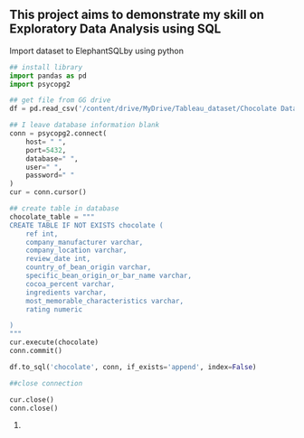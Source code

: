 ## This project aims to demonstrate my skill on Exploratory Data Analysis using SQL








Import dataset to ElephantSQLby using python
```python
## install library
import pandas as pd
import psycopg2

## get file from GG drive
df = pd.read_csv('/content/drive/MyDrive/Tableau_dataset/Chocolate Data/chocolate.csv')

## I leave database information blank
conn = psycopg2.connect(
    host= " ",
    port=5432,
    database=" ",
    user=" ",
    password=" "
)
cur = conn.cursor()

## create table in database
chocolate_table = """
CREATE TABLE IF NOT EXISTS chocolate (
    ref int,
    company_manufacturer varchar,
    company_location varchar,
    review_date int,
    country_of_bean_origin varchar,
    specific_bean_origin_or_bar_name varchar,
    cocoa_percent varchar,
    ingredients varchar,
    most_memorable_characteristics varchar,
    rating numeric

)
"""
cur.execute(chocolate)
conn.commit()

df.to_sql('chocolate', conn, if_exists='append', index=False)

##close connection

cur.close()
conn.close()
```




1.

